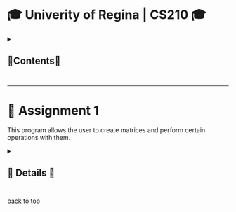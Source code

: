 # <a name="uofr-cs210">🎓 Univerity of Regina | CS210 🎓</a>

<details>
  <summary><h2>📃Contents📃<h2></summary>
    
+ [Assignment 1](#ass-1)

</details>

---

# 🔢 <a name="ass-1">Assignment 1</a>
This program allows the user to create matrices and perform certain operations with them.

<details>
  <summary><h2>📖 Details 📖<h2></summary>
  <img align=left style="margin-left: 15px" width=48 src="https://github.com/IncorrectPleaseTryAgain/IncorrectPleaseTryAgain/assets/99939034/34353097-e4c3-436d-a2f7-4fe12a0894f6"/>
  <img align=left style="margin-left: 15px" width=48 src="https://github.com/IncorrectPleaseTryAgain/IncorrectPleaseTryAgain/assets/99939034/ebbabafb-6afd-40af-ab5e-01474b9d87fc"/>
  <br><br><br>

  ## This program prompts the user a selection of 7 options:
  <img src="https://github.com/IncorrectPleaseTryAgain/CS210/assets/99939034/8871a856-35d7-413f-8264-ae052c81c9ca" align="left" width="400px"></img>
  - [Create Matrix](#option-create)<br>
  - [Add Matrices](#option-add)<br>
  - [Subtract Matrices](#option-sub)<br>
  - [Multiply Matrices](#option-mult)<br>
  - [Print Matrix](#option-print)<br>
  - [Reset Terminal](#option-reset)<br>
  - [End Program](#option-end)<br>
  
  ---
  
  <br clear="left">
    
  ### <a name="option-create">1 - Create Matrix</a><br>
  ### <a name="option-add">2 - Add Matrices</a><br>
  ### <a name="option-sub">3 - Subtract Matrices</a><br>
  ### <a name="option-mult">4 - Multiply Matrices</a><br>
  ### <a name="option-print">5 - Print Matrix</a><br>
  ### <a name="option-reset">6 - Reset Terminal</a><br>
  ### <a name="option-end">7 - End Program</a><br>
</details>

[back to top](#uofr-cs210)
